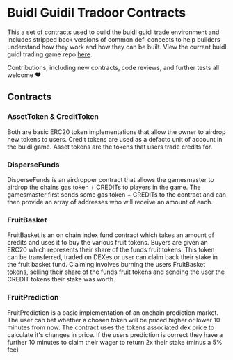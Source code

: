 # Buidl Guidil Tradoor Contracts

This a set of contracts used to build the buidl guidl trade environment and includes stripped back versions of common defi concepts to help builders understand how they work and how they can be built.
View the current buidl guidl trading game repo [here](https://github.com/BuidlGuidl/event-wallet/tree/token-swap).

Contributions, including new contracts, code reviews, and further tests all welcome ❤️

## Contracts

### AssetToken & CreditToken

Both are basic ERC20 token implementations that allow the owner to airdrop new tokens to users.
Credit tokens are used as a defacto unit of account in the buidl game.
Asset tokens are the tokens that users trade credits for.

### DisperseFunds

DisperseFunds is an airdropper contract that allows the gamesmaster to airdrop the chains gas token + CREDITs to players in the game.
The gamesmaster first sends some gas token + CREDITs to the contract and can then provide an array of addresses who will receive an amount of each.

### FruitBasket

FruitBasket is an on chain index fund contract which takes an amount of credits and uses it to buy the various fruit tokens.
Buyers are given an ERC20 which represents their share of the funds fruit tokens.
This token can be transferred, traded on DEXes or user can claim back their stake in the fruit basket fund.
Claiming involves burning the users FruitBasket tokens, selling their share of the funds fruit tokens and sending the user the CREDIT tokens their stake was worth.

### FruitPrediction

FruitPrediction is a basic implementation of an onchain prediction market.
The user can bet whether a chosen token will be priced higher or lower 10 minutes from now.
The contract uses the tokens associated dex price to calculate it's changes in price.
If the users prediction is correct they have a further 10 minutes to claim their wager to return 2x their stake (minus a 5% fee)
